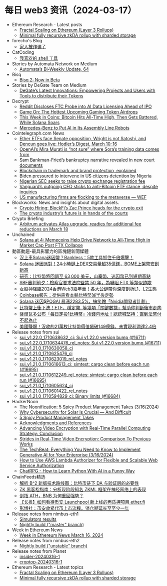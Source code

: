# 每日 web3 资讯（2024-03-17）

- Ethereum Research - Latest posts
  - [Fractal Scaling on Ethereum (Layer 3 Rollups)](https://ethresear.ch/t/fractal-scaling-on-ethereum-layer-3-rollups/19022#post_1)
  - [Minimal fully recursive zkDA rollup with sharded storage](https://ethresear.ch/t/minimal-fully-recursive-zkda-rollup-with-sharded-storage/19020#post_1)
- forecho's Blog
  - [家人被诈骗了](https://blog.forecho.com/the-familys-been-scammed.html)
- CatCoding
  - [我喜欢的 shell 工具](http://catcoding.me/p/handy-sh-tools/)
- Stories by Automata Network on Medium
  - [Automata’s Bi-Weekly Update, 64](https://blog.ata.network/automatas-bi-weekly-update-64-e1f78e036907?source=rss-f15317e02c04------2)
- Bisq
  - [Bisq 2: Now in Beta](https://bisq.network/blog/bisq-2-now-in-beta/)
- Stories by DeGate Team on Medium
  - [DeGate’s Latest Innovations: Empowering Projects and Users with Tools to distribute their Tokens](https://medium.com/degate/announcement-of-airdrop-feature-daedebce1009?source=rss-a24c95fa993d------2)
- Decrypt
  - [Reddit Discloses FTC Probe into AI Data Licensing Ahead of IPO](https://decrypt.co/222039/reddit-ai-ftc-investigation-ipo)
  - [Game On: The Hottest Upcoming Gaming Token Airdrops](https://decrypt.co/211029/game-on-hottest-upcoming-gaming-token-airdrops)
  - [This Week in Coins: Bitcoin Hits All-Time High, Then Gets Battered, While Solana Soars](https://decrypt.co/221983/this-week-in-coins-bitcoin-falls-after-all-time-high-solana-soars)
  - [Mercedes-Benz to Put AI in Its Assembly Line Robots](https://decrypt.co/222004/ai-automotive-factory-robots-ai-apptronik)
- Cointelegraph.com News
  - [Ether ETFs face Senate opposition, Wright is not Satoshi, and Dencun goes live: Hodler’s Digest, March 10-16](https://cointelegraph.com/magazine/ether-etfs-senate-opposition-wright-not-satoshi-dencun-goes-live-hodlers-digest-march-10-16/)
  - [OpenAI’s Mira Murati is “not sure” where Sora’s training data comes from](https://cointelegraph.com/news/openai-mira-murati-not-sure-sora-training-data)
  - [Sam Bankman-Fried’s bankruptcy narrative revealed in new court documents](https://cointelegraph.com/news/sam-bankman-fried-bankruptcy-narrative-court-documents)
  - [Blockchain in trademark and brand protection, explained](https://cointelegraph.com/explained/blockchain-in-trademark-and-brand-protection-explained)
  - [Biden pressured to intervene in US citizens detention by Nigeria](https://cointelegraph.com/news/biden-pressured-to-intervene-in-us-citizens-detention-by-nigeria)
  - [Nigerian SEC seeks to raise crypto exchange registration fee](https://cointelegraph.com/news/nigerian-sec-seeks-to-raise-crypto-exchange-registration-fee)
  - [Vanguard’s outgoing CEO sticks to anti-Bitcoin ETF stance, despite inquiries](https://cointelegraph.com/news/vanguard-ceo-tim-buckley-anti-bitcoin-etf-stance)
  - [US manufacturing firms are flocking to the metaverse — WEF](https://cointelegraph.com/news/us-manufacturing-industry-industrial-metaverse-world-economic-forum)
- Blockworks: News and insights about digital assets.
  - [Crypto Hiring: BlockFi’s Zac Prince heads for the crypto exit](https://blockworks.co/news/zac-prince-leaves-crypto-new-blackrock-etf-strategist)
  - [The crypto industry’s future is in hands of the courts](https://blockworks.co/news/digital-assets-crypto-courts-lawsuits)
- Crypto Briefing
  - [Arbitrum activates Atlas upgrade, readies for additional fee reductions on March 18](https://cryptobriefing.com/arbitrum-atlas-upgrade/)
- Unchained
  - [Solana at 4: Memecoins Help Drive Network to All-Time High in Market Cap Post FTX Collapse](https://unchainedcrypto.com/solana-at-4-memecoins-help-drive-network-to-all-time-high-in-market-cap-post-ftx-collapse/)
- 動區動趨-最具影響力的區塊鏈新聞媒體
  - [沒上車Solana迷因幣？Bankless：5款工具抓住千倍爆擊！](https://www.blocktempo.com/bankless-teaches-you-5-tools-to-play-with-meme-coins/)
  - [Solana 迷因派對！24小時鏈上DEX交易量超35億鎂，BOME上架幣安創新高](https://www.blocktempo.com/single-day-dex-trading-volume-of-solana-exceeds-us3-5-billion/)
  - [研究：比特幣將回調至 63,000 美元，山寨幣、迷因幣已到短期高點](https://www.blocktempo.com/10x-research-prediction-bitcoin-could-pull-back-to-63000/)
  - [SBF審判前夕：檢察官要求法院監禁 50 年，為嚇阻 FTX 等類似詐欺](https://www.blocktempo.com/prosecutors-ask-court-to-sentence-sbf-to-40-50-years-in-prison/)
  - [女股神降臨2024香港Web3嘉年華！各大公鏈帶你深度剖析L1、L2生態](https://www.blocktempo.com/cathie-wood-will-come-to-web3festival2024-on-hongkong/)
  - [Coinbase報告：從供需看本輪比特幣減半後走勢](https://www.blocktempo.com/how-will-the-price-of-bitcoin-behave-after-the-halving/)
  - [Solana 迷因$POGAI 暴漲2283.5%，搞笑蹭「Nvidia開發者計劃」](https://www.blocktempo.com/pogai-rises-2283-5-in-one-day/)
  - [比特幣上衝下洗！ETF、穩定幣..等幾項「關鍵數據」幫助你判斷後市走向](https://www.blocktempo.com/how-will-the-bitcoin-market-develop/)
  - [薩爾瓦多公布「每日定投1比特幣」冷錢包地址！總統喊堅持：直到法幣付不起為止](https://www.blocktempo.com/president-bukele-of-el-salvador-announces-daily-bitcoin-purchases-until-unaffordable-with-fiat/)
  - [美國賺爆！沒收的21萬枚比特幣價值飆破149億鎂、未實現利潤達2.4倍](https://www.blocktempo.com/us-gov-holds-210392-btc-with-a-2x-unrealized-profit/)
- Release notes from sui
  - [sui_v1.22.0_1710638632_ci: Sui v1.22.0 version bump (#16711)](https://github.com/MystenLabs/sui/releases/tag/sui_v1.22.0_1710638632_ci)
  - [sui_v1.22.0_1710634476_rel_notes: Sui v1.22.0 version bump (#16711)](https://github.com/MystenLabs/sui/releases/tag/sui_v1.22.0_1710634476_rel_notes)
  - [sui_v1.21.0_1710630058_ci](https://github.com/MystenLabs/sui/releases/tag/sui_v1.21.0_1710630058_ci)
  - [sui_v1.21.0_1710625476_ci](https://github.com/MystenLabs/sui/releases/tag/sui_v1.21.0_1710625476_ci)
  - [sui_v1.21.0_1710623019_rel_notes](https://github.com/MystenLabs/sui/releases/tag/sui_v1.21.0_1710623019_rel_notes)
  - [sui_v1.21.0_1710616613_ci: simtest: cargo clean before each run (#16695)](https://github.com/MystenLabs/sui/releases/tag/sui_v1.21.0_1710616613_ci)
  - [sui_v1.21.0_1710612249_rel_notes: simtest: cargo clean before each run (#16695)](https://github.com/MystenLabs/sui/releases/tag/sui_v1.21.0_1710612249_rel_notes)
  - [sui_v1.21.0_1710605624_ci](https://github.com/MystenLabs/sui/releases/tag/sui_v1.21.0_1710605624_ci)
  - [sui_v1.21.0_1710601422_rel_notes](https://github.com/MystenLabs/sui/releases/tag/sui_v1.21.0_1710601422_rel_notes)
  - [sui_v1.21.0_1710594829_ci: Binary limits (#16684)](https://github.com/MystenLabs/sui/releases/tag/sui_v1.21.0_1710594829_ci)
- HackerNoon
  - [The Noonification: 5 Spicy Product Management Takes (3/16/2024)](https://hackernoon.com/3-16-2024-noonification?source=rss)
  - [Why Cybersecurity for Solar Is Crucial — And Difficult](https://hackernoon.com/why-cybersecurity-for-solar-is-crucial-and-difficult?source=rss)
  - [5 Spicy Product Management Takes](https://hackernoon.com/5-spicy-product-management-takes?source=rss)
  - [Acknowledgments and References](https://hackernoon.com/acknowledgments-and-references?source=rss)
  - [Advancing Video Encryption with Real-Time Parallel Computing Strategy: Conclusion](https://hackernoon.com/advancing-video-encryption-with-real-time-parallel-computing-strategy-conclusion?source=rss)
  - [Strides in Real-Time Video Encryption: Comparison To Previous Works](https://hackernoon.com/strides-in-real-time-video-encryption-comparison-to-previous-works?source=rss)
  - [The TechBeat: Everything You Need to Know to Implement Generative AI for Your Enterprise (3/16/2024)](https://hackernoon.com/3-16-2024-techbeat?source=rss)
  - [How to Use AWS Lambda Authorizer for Flexible and Scalable Web Service Authorization](https://hackernoon.com/how-to-use-aws-lambda-authorizer-for-flexible-and-scalable-web-service-authorization?source=rss)
  - [ChatRPG - How to Learn Python With AI in a Funny Way](https://hackernoon.com/chatrpg-how-to-learn-python-with-ai-in-a-funny-way?source=rss)
- ChainFeeds精选
  - [解析 B^2 新版技术路线图：比特币链下 DA 与验证层的必要性](https://mp.weixin.qq.com/s/ZqQaoAHud3OGFDQG9z5IJg)
  - [ZK 黑客松指南：分析现阶段知名 ZKML 框架在神经网络上的表现](https://hackmd.io/@Guy1m0/rkmmmlGAp)
  - [剑指 ATH，BNB 为何重回强势？](https://sleepintherain.substack.com/p/athbnb)
  - [【长推】如何看待币安 Launchpool 新上线的再质押项目 ether.fi](https://twitter.com/tmel0211/status/1768810825597469043)
  - [彭博社：币安收紧代币上市流程，锁仓期延长至至少一年](https://www.bloomberg.com/news/articles/2024-03-15/binance-extends-token-listing-cliff-period-requires-deposit-bnb)
- Release notes from nimbus-eth1
  - [Simulators results](https://github.com/status-im/nimbus-eth1/releases/tag/sim-stat)
  - [Nightly build ("master" branch)](https://github.com/status-im/nimbus-eth1/releases/tag/nightly)
- Week in Ethereum News
  - [Week in Ethereum News  March 16, 2024](https://weekinethereumnews.com/week-in-ethereum-news-march-16-2024/)
- Release notes from nimbus-eth2
  - [Nightly build ("unstable" branch)](https://github.com/status-im/nimbus-eth2/releases/tag/nightly)
- Release notes from Planet
  - [insider-20240316-1](https://github.com/Planetable/Planet/releases/tag/insider-20240316-1)
  - [croptop-20240316-1](https://github.com/Planetable/Planet/releases/tag/croptop-20240316-1)
- Ethereum Research - Latest topics
  - [Fractal Scaling on Ethereum (Layer 3 Rollups)](https://ethresear.ch/t/fractal-scaling-on-ethereum-layer-3-rollups/19022)
  - [Minimal fully recursive zkDA rollup with sharded storage](https://ethresear.ch/t/minimal-fully-recursive-zkda-rollup-with-sharded-storage/19020)
